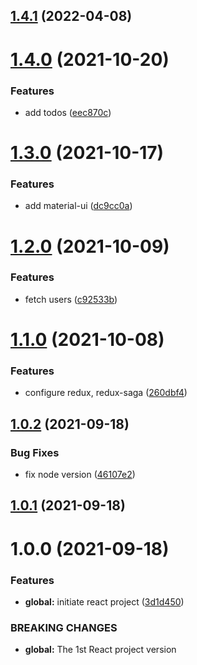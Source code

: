 ## [1.4.1](https://github.com/phatnguyenuit/itask/compare/1.4.0...1.4.1) (2022-04-08)

# [1.4.0](https://github.com/phatnguyenuit/itask/compare/1.3.0...1.4.0) (2021-10-20)


### Features

* add todos ([eec870c](https://github.com/phatnguyenuit/itask/commit/eec870ce5658fa4e2568732ee49daa7e1ec4e40a))

# [1.3.0](https://github.com/phatnguyenuit/itask/compare/1.2.0...1.3.0) (2021-10-17)


### Features

* add material-ui ([dc9cc0a](https://github.com/phatnguyenuit/itask/commit/dc9cc0aaf93e1884f5812f7edd288860e96aab19))

# [1.2.0](https://github.com/phatnguyenuit/itask/compare/1.1.0...1.2.0) (2021-10-09)


### Features

* fetch users ([c92533b](https://github.com/phatnguyenuit/itask/commit/c92533b7222345d3c2d13f6609cbbc297b17d93b))

# [1.1.0](https://github.com/phatnguyenuit/itask/compare/1.0.2...1.1.0) (2021-10-08)


### Features

* configure redux, redux-saga ([260dbf4](https://github.com/phatnguyenuit/itask/commit/260dbf425bb7919dfe7edea582feda39777dc48b))

## [1.0.2](https://github.com/phatnguyenuit/itask/compare/1.0.1...1.0.2) (2021-09-18)


### Bug Fixes

* fix node version ([46107e2](https://github.com/phatnguyenuit/itask/commit/46107e289dfe0ee6ad0f961d0026f8a67c7e0358))

## [1.0.1](https://github.com/phatnguyenuit/itask/compare/1.0.0...1.0.1) (2021-09-18)

# 1.0.0 (2021-09-18)


### Features

* **global:** initiate react project ([3d1d450](https://github.com/phatnguyenuit/itask/commit/3d1d4506f010e64606a3e4baad16fb0116982486))


### BREAKING CHANGES

* **global:** The 1st React project version


